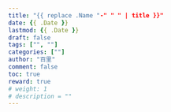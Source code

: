 ```yaml
---
title: "{{ replace .Name "-" " " | title }}"
date: {{ .Date }}
lastmod: {{ .Date }}
draft: false
tags: ["", ""]
categories: [""]
author: "百里"
comment: false
toc: true
reward: true
# weight: 1
# description = ""
---
```


